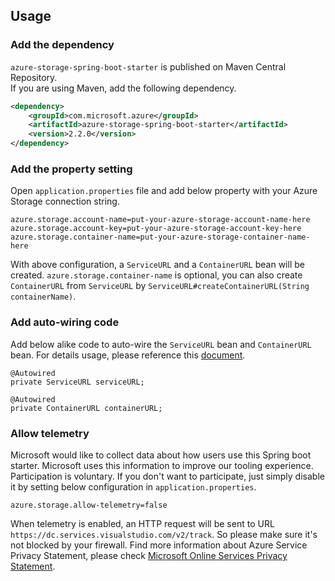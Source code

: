 ## Usage

### Add the dependency

`azure-storage-spring-boot-starter` is published on Maven Central Repository.  
If you are using Maven, add the following dependency.  

```xml
<dependency>
    <groupId>com.microsoft.azure</groupId>
    <artifactId>azure-storage-spring-boot-starter</artifactId>
    <version>2.2.0</version>
</dependency>
```

### Add the property setting

Open `application.properties` file and add below property with your Azure Storage connection string.

```
azure.storage.account-name=put-your-azure-storage-account-name-here
azure.storage.account-key=put-your-azure-storage-account-key-here
azure.storage.container-name=put-your-azure-storage-container-name-here
```

With above configuration, a `ServiceURL` and a `ContainerURL` bean will be created.
`azure.storage.container-name` is optional, you can also create `ContainerURL` from `ServiceURL` by `ServiceURL#createContainerURL(String containerName)`.

### Add auto-wiring code

Add below alike code to auto-wire the `ServiceURL` bean and `ContainerURL` bean. For details usage, please reference this [document](https://docs.microsoft.com/en-us/azure/storage/blobs/storage-quickstart-blobs-java-v10#upload-blobs-to-the-container).

```
@Autowired
private ServiceURL serviceURL;

@Autowired
private ContainerURL containerURL;
```

### Allow telemetry
Microsoft would like to collect data about how users use this Spring boot starter. Microsoft uses this information to improve our tooling experience. Participation is voluntary. If you don't want to participate, just simply disable it by setting below configuration in `application.properties`.
```
azure.storage.allow-telemetry=false
```
When telemetry is enabled, an HTTP request will be sent to URL `https://dc.services.visualstudio.com/v2/track`. So please make sure it's not blocked by your firewall.
Find more information about Azure Service Privacy Statement, please check [Microsoft Online Services Privacy Statement](https://www.microsoft.com/en-us/privacystatement/OnlineServices/Default.aspx). 


